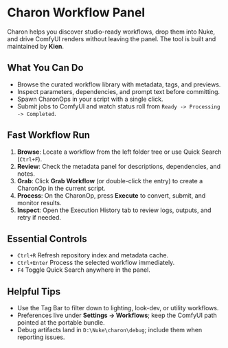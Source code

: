 # Charon Workflow Panel
Charon helps you discover studio-ready workflows, drop them into Nuke, and drive ComfyUI renders without leaving the panel. The tool is built and maintained by **Kien**.

## What You Can Do
- Browse the curated workflow library with metadata, tags, and previews.
- Inspect parameters, dependencies, and prompt text before committing.
- Spawn CharonOps in your script with a single click.
- Submit jobs to ComfyUI and watch status roll from `Ready -> Processing -> Completed`.

## Fast Workflow Run
1. **Browse**: Locate a workflow from the left folder tree or use Quick Search (`Ctrl+F`).
2. **Review**: Check the metadata panel for descriptions, dependencies, and notes.
3. **Grab**: Click **Grab Workflow** (or double-click the entry) to create a CharonOp in the current script.
4. **Process**: On the CharonOp, press **Execute** to convert, submit, and monitor results.
5. **Inspect**: Open the Execution History tab to review logs, outputs, and retry if needed.

## Essential Controls
- `Ctrl+R` Refresh repository index and metadata cache.
- `Ctrl+Enter` Process the selected workflow immediately.
- `F4` Toggle Quick Search anywhere in the panel.

## Helpful Tips
- Use the Tag Bar to filter down to lighting, look-dev, or utility workflows.
- Preferences live under **Settings -> Workflows**; keep the ComfyUI path pointed at the portable bundle.
- Debug artifacts land in `D:\Nuke\charon\debug`; include them when reporting issues.
